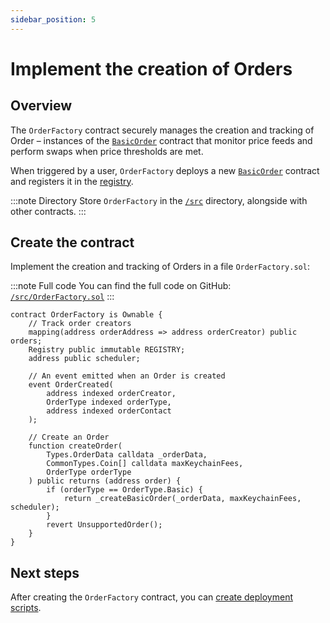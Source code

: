 ```yaml
---
sidebar_position: 5
---
```


# Implement the creation of Orders

## Overview

The `OrderFactory` contract securely manages the creation and tracking of Order – instances of the [`BasicOrder`](../implement-automated-orders/implement-orders) contract that monitor price feeds and perform swaps when price thresholds are met.

When triggered by a user, `OrderFactory` deploys a new [`BasicOrder`](../implement-automated-orders/implement-orders) contract and registers it in the [registry](create-helpers-and-utils#3-implement-the-registry).

:::note Directory
Store `OrderFactory` in the [`/src`](https://github.com/warden-protocol/wardenprotocol/blob/main/solidity/orders/src) directory, alongside with other contracts.
:::

## Create the contract

Implement the creation and tracking of Orders in a file `OrderFactory.sol`:

:::note Full code
You can find the full code on GitHub: [`/src/OrderFactory.sol`](https://github.com/warden-protocol/wardenprotocol/blob/main/solidity/orders/src/OrderFactory.sol)
:::

```solidity title="/src/OrderFactory.sol"
contract OrderFactory is Ownable {
    // Track order creators
    mapping(address orderAddress => address orderCreator) public orders;
    Registry public immutable REGISTRY;
    address public scheduler;

    // An event emitted when an Order is created
    event OrderCreated(
        address indexed orderCreator, 
        OrderType indexed orderType, 
        address indexed orderContact
    );

    // Create an Order
    function createOrder(
        Types.OrderData calldata _orderData,
        CommonTypes.Coin[] calldata maxKeychainFees,
        OrderType orderType
    ) public returns (address order) {
        if (orderType == OrderType.Basic) {
            return _createBasicOrder(_orderData, maxKeychainFees, scheduler);
        }
        revert UnsupportedOrder();
    }
}
```

## Next steps

After creating the `OrderFactory` contract, you can [create deployment scripts](create-deployment-scripts).
